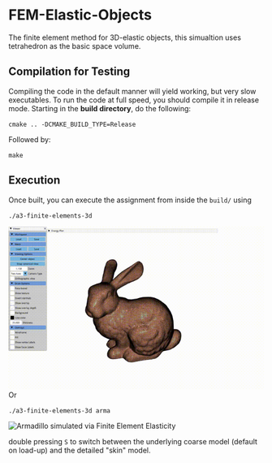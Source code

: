 # FEM-Elastic-Objects
The finite element method for 3D-elastic objects, this simualtion uses tetrahedron as the basic space volume.

## Compilation for Testing

Compiling the code in the default manner will yield working, but very slow executables. To run the code at full speed, you should compile it in release mode. Starting in the **build directory**, do the following:

    cmake .. -DCMAKE_BUILD_TYPE=Release
    
Followed by:

    make 


## Execution

Once built, you can execute the assignment from inside the `build/` using 

    ./a3-finite-elements-3d
![Stanford Bunny simulated via Finite Element Elasticity](img/bunny.gif) 
Or 

    ./a3-finite-elements-3d arma

![Armadillo simulated via Finite Element Elasticity](img/arma.gif)

double pressing `S` to switch between the underlying coarse model (default on load-up) and the detailed "skin" model.
